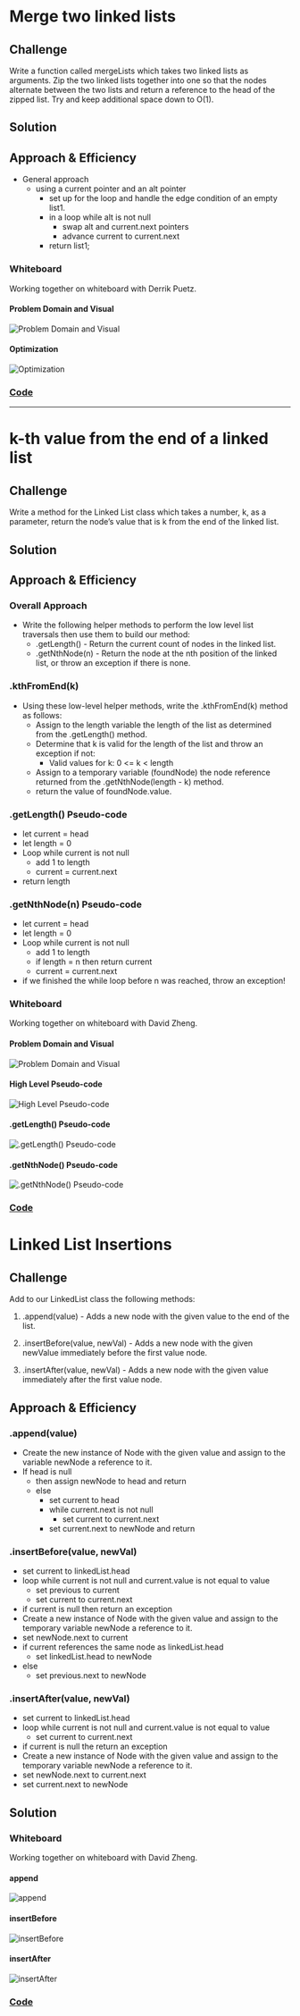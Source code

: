 # Merge two linked lists

## Challenge

Write a function called mergeLists which takes two linked lists as arguments. Zip the two linked lists together into one so that the nodes alternate between the two lists and return a reference to the head of the zipped list. Try and keep additional space down to O(1).

## Solution

## Approach & Efficiency

* General approach
  * using a current pointer and an alt pointer
    * set up for the loop and handle the edge condition of an empty list1.
    * in a loop while alt is not null
      * swap alt and current.next pointers
      * advance current to current.next
    * return list1;

### Whiteboard

Working together on whiteboard with Derrik Puetz.

#### Problem Domain and Visual

![Problem Domain and Visual](../../../assets/ll-merge-whiteboard-full.jpg "Problem Domain and Visual")

#### Optimization

![Optimization](../../../assets/ll-merge-optimization-space.jpg "Optimization")

### [Code](linked-list.js)

--------------------

# k-th value from the end of a linked list

## Challenge

Write a method for the Linked List class which takes a number, k, as a parameter, return the node’s value that is k from the end of the linked list.

## Solution

## Approach & Efficiency

### Overall Approach

* Write the following helper methods to perform the low level list traversals then use them to build our method:
  * .getLength() - Return the current count of nodes in the linked list.
  * .getNthNode(n) - Return the node at the nth position of the linked list, or throw an exception if there is none.

### .kthFromEnd(k)

* Using these low-level helper methods, write the .kthFromEnd(k) method as follows:
  * Assign to the length variable the length of the list as determined from the .getLength() method.
  * Determine that k is valid for the length of the list and throw an exception if not:
    * Valid values for k: 0 <= k < length
  * Assign to a temporary variable (foundNode) the node reference returned from the .getNthNode(length - k) method.
  * return the value of foundNode.value.

### .getLength() Pseudo-code

* let current = head
* let length = 0
* Loop while current is not null
  * add 1 to length
  * current = current.next
* return length

### .getNthNode(n) Pseudo-code

* let current = head
* let length = 0
* Loop while current is not null
  * add 1 to length
  * if length = n then return current
  * current = current.next
* if we finished the while loop before n was reached, throw an exception!

### Whiteboard

Working together on whiteboard with David Zheng.

#### Problem Domain and Visual

![Problem Domain and Visual](../../../assets/ll-kth-from-end-pd-visual.jpg "Problem Domain and Visual")

#### High Level Pseudo-code

![High Level Pseudo-code](../../../assets/ll-kth-from-end-high-level-pseudo.jpg "High Level Pseudo-code")

#### .getLength() Pseudo-code

![.getLength() Pseudo-code](../../../assets/ll-kth-from-end-pseudo-getLength.jpg ".getLength() Pseudo-code")

#### .getNthNode() Pseudo-code

![.getNthNode() Pseudo-code](../../../assets/ll-kth-from-end-pseudo-getNthNode.jpg ".getNthNode() Pseudo-code")

### [Code](linked-list.js)

# Linked List Insertions

## Challenge

Add to our LinkedList class the following methods:

1. .append(value) - Adds a new node with the given value to the end of the list.

2. .insertBefore(value, newVal) - Adds a new node with the given newValue immediately before the first value node.

3. .insertAfter(value, newVal) - Adds a new node with the given value immediately after the first value node.

## Approach & Efficiency

### .append(value)

* Create the new instance of Node with the given value and assign to the variable newNode a reference to it.
* If head is null
  * then assign newNode to head and return
  * else
    * set current to head
    * while current.next is not null
      * set current to current.next
    * set current.next to newNode and return

### .insertBefore(value, newVal)

* set current to linkedList.head
* loop while current is not null and current.value is not equal to value
  * set previous to current
  * set current to current.next
* if current is null then return an exception
* Create a new instance of Node with the given value and assign to the temporary variable newNode a reference to it.
* set newNode.next to current
* if current references the same node as linkedList.head
  * set linkedList.head to newNode
* else
  * set previous.next to newNode

### .insertAfter(value, newVal)

* set current to linkedList.head
* loop while current is not null and current.value is not equal to value
  * set current to current.next
* if current is null the return an exception
* Create a new instance of Node with the given value and assign to the temporary variable newNode a reference to it.
* set newNode.next to current.next
* set current.next to newNode

## Solution

### Whiteboard

Working together on whiteboard with David Zheng.

#### append

![append](../../../assets/ll-insertions-append.jpg "append")

#### insertBefore

![insertBefore](../../../assets/ll-insertions-insertBefore.jpg "insertBefore")

#### insertAfter

![insertAfter](../../../assets/ll-insertions-insertAfter.jpg "insertAfter")

### [Code](linked-list.js)

